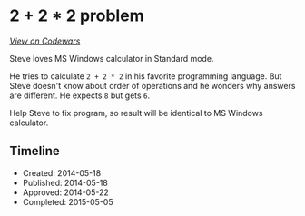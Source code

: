 # 2 + 2 * 2 problem
[*View on Codewars*](https://www.codewars.com/kata/2-plus-2-star-2-problem)

Steve loves MS Windows calculator in Standard mode.

He tries to calculate ``2 + 2 * 2`` in his favorite programming language. But Steve doesn't know about order of operations and he wonders why answers are different. He expects ``8`` but gets ``6``.

Help Steve to fix program, so result will be identical to MS Windows calculator.

## Timeline
- Created: 2014-05-18
- Published: 2014-05-18
- Approved: 2014-05-22
- Completed: 2015-05-05